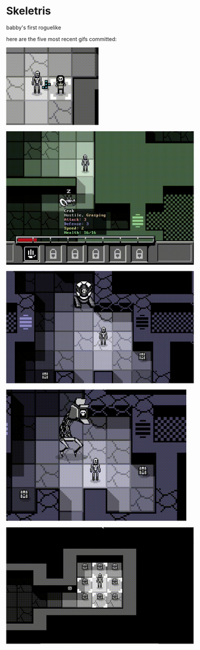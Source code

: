 # Skeletris
babby's first roguelike

here are the five most recent gifs committed:

![165_npc_trading.gif](gifs/165_npc_trading.gif?raw=true "165_npc_trading")

![164_grasping.gif](gifs/164_grasping.gif?raw=true "164_grasping")

![163_robo_boss.gif](gifs/163_robo_boss.gif?raw=true "163_robo_boss")

![163_robo_boss2.gif](gifs/163_robo_boss2.gif?raw=true "163_robo_boss2")

![162_holy_artifact.gif](gifs/162_holy_artifact.gif?raw=true "162_holy_artifact")


